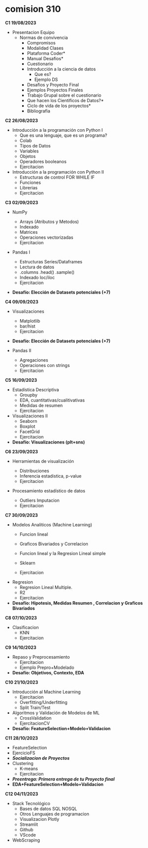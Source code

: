 # **comision 310**

**C1 19/08/2023**
* Presentacion Equipo
  * Normas de convivencia
	* Compromisos
	* Modalidad Clases 
	* Plataforma Coder*
	* Manual Desafios*
	* Cuestionario
	* Introducción a la ciencia de datos
		* Que es?
		* Ejemplo DS
	* Desafios y Proyecto Final
	* Ejemplos Proyectos Finales
	* Trabajo Grupal sobre el cuestionario
	* Que hacen los Cientificos de Datos?*
	* Ciclo de vida de los proyectos*
	* Bibliografia

**C2 26/08/2023**

* Introducción a la programación con Python I
	* Que es una lenguaje, que es un programa?
	* Colab
	* Tipos de Datos
	* Variables
	* Objetos
	* Operadores booleanos 
	* Ejercitacion
* Introducción a la programación con Python II
	* Estructuras de control FOR WHILE IF
	* Funciones
	* Librerias
	* Ejercitacion

**C3 02/09/2023**

* NumPy
	* Arrays (Atributos y Metodos)
	* Indexado
	* Matrices
	* Operaciones vectorizadas
	* Ejercitacion

* Pandas I
	* Estructuras Series/Dataframes
	* Lectura de datos
	* .columns .head() .sample()
	* Indexado loc/iloc
	* Ejercitacion
* **Desafío: Elección de Datasets potenciales (+7)**
 
**C4 09/09/2023**
* Visualizaciones
	* Matplotlib
	* bar/hist
	* Ejercitacion
* **Desafío: Elección de Datasets potenciales (+7)**

* Pandas II
	* Agregaciones
	* Operaciones con strings
	* Ejercitacion

**C5 16/09/2023**

* Estadística Descriptiva
	* Groupby
	* EDA, cuantitativas/cualitivativas
	* Medidas de resumen 
	* Ejercitacion
* Visualizaciones II
	* Seaborn
	* Boxplot
	* FacetGrid
	* Ejercitacion
* **Desafío: Visualizaciones (plt+sns)**

**C6 23/09/2023**
* Herramientas de visualización
	* Distribuciones
	* Inferencia estadistica, p-value
	* Ejercitacion

* Procesamiento estadístico de datos
	* Outliers Imputacion
	* Ejercitacion

**C7 30/09/2023**

* Modelos Analiticos (Machine Learning)
	* Funcion lineal 
	* Graficos Bivariados y Correlacion

	* Funcion lineal y la Regresion Lineal simple 
	* Sklearn
	* Ejercitacion
* Regresion
	* Regresion Lineal Multiple.
	* R2
	* Ejercitacion
* **Desafío: Hipotesis, Medidas Resumen , Correlacion y Graficos Bivariados**

**C8 07/10/2023**

* Clasificacion
	* KNN
	* Ejercitacion

**C9 14/10/2023**

* Repaso y Preprocesamiento 
	* Ejercitacion
	* Ejemplo Prepro+Modelado
* **Desafío: Objetivos, Contexto, EDA**
 
**C10 21/10/2023**

* Introducción al Machine Learning 
	* Ejercitacion
	* Overfitting/Underfitting
	* Split Train/Test
* Algoritmos y Validación de Modelos de ML
	* CrossValidation
	* EjercitacionCV
* **Desafío: FeatureSelection+Modelo+Validacion**

**C11 28/10/2023**

* FeatureSelection
* EjercicioFS
* **_Socializacion de Proyectos_**
* Clustering
	* K-means
	* Ejercitacion
* **_Preentrega: Primera entrega de tu Proyecto final_**
* **EDA+FeatureSelection+Modelo+Validacion**

**C12 04/11/2023**

* Stack Tecnológico
	* Bases de datos SQL NOSQL
	* Otros Lenguajes de programacion 
	* Visualizacion Plotly
	* Streamlit
	* Github
	* VScode
* WebScraping

